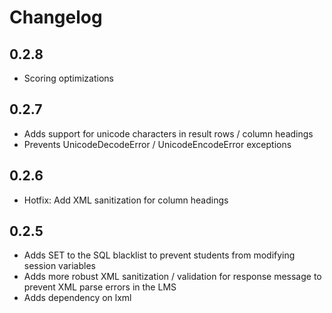# Changelog

## 0.2.8

* Scoring optimizations

## 0.2.7

* Adds support for unicode characters in result rows / column headings
* Prevents UnicodeDecodeError / UnicodeEncodeError exceptions

## 0.2.6

* Hotfix: Add XML sanitization for column headings

## 0.2.5

* Adds SET to the SQL blacklist to prevent students from modifying session variables
* Adds more robust XML sanitization / validation for response message to prevent XML parse errors in the LMS
* Adds dependency on lxml
